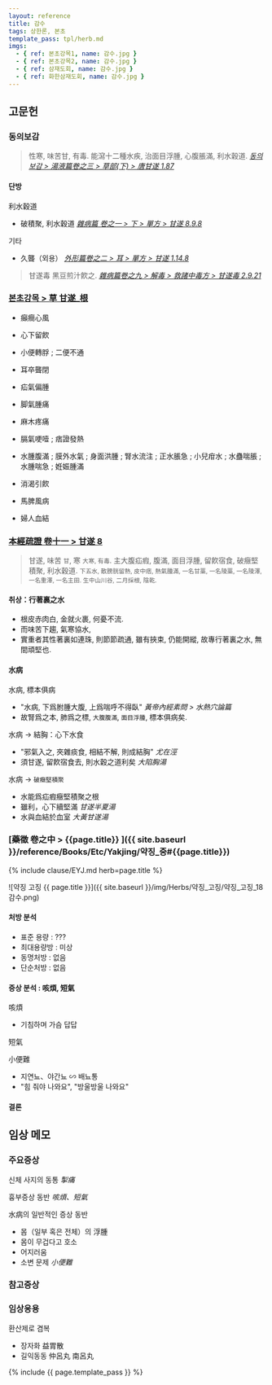 ```yaml
---
layout: reference
title: 감수
tags: 상한론, 본초
template_pass: tpl/herb.md
imgs:
  - { ref: 본초강목1, name: 감수.jpg }
  - { ref: 본초강목2, name: 감수.jpg }
  - { ref: 삼재도회, name: 감수.jpg }
  - { ref: 화한삼재도회, name: 감수.jpg }
---
```



## 고문헌

### 동의보감

> 性寒, 味苦甘, 有毒. 能瀉十二種水疾, 治面目浮腫, 心腹脹滿, 利水穀道. _[동의보감 > 湯液篇卷之三 > 草部(下) >  唐甘遂 1.87](https://mediclassics.kr/books/8/volume/22/#content_447)_

#### 단방

利水穀道
* 破積聚, 利水穀道 _[雜病篇 卷之一 > 下 > 單方 >  甘遂 8.9.8](https://mediclassics.kr/books/8/volume/9/#content_1090)_

기타
* 久聾（외용） _[外形篇卷之二 > 耳 > 單方 > 甘遂 1.14.8](https://mediclassics.kr/books/8/volume/6/#content_209)_

> 甘遂毒 黑豆煎汁飮之. _[雜病篇卷之九 > 解毒 > 救諸中毒方 > 甘遂毒 2.9.21](https://mediclassics.kr/books/8/volume/17/#content_645)_


### [본초강목 > 草	甘遂_根]()

* 癲癎心風
* 心下留飮
* 小便轉脬 ; 二便不通

* 耳卒聾閉
* 疝氣偏腫
* 脚氣腫痛
* 麻木疼痛

* 膈氣哽噎 ; 痞證發熱
* 水腫腹滿 ; 膜外水氣 ; 身面洪腫 ; 腎水流注 ; 正水脹急 ; 小兒疳水 ; 水蠱喘脹 ; 水腫喘急 ; 姙娠腫滿
* 消渴引飮
* 馬脾風病
* 婦人血結

### [本經疏證 卷十一 > 甘遂 8](https://mediclassics.kr/books/154/volume/11/#content_55)

> 甘遂, 味苦 <small>甘</small>, 寒 <small>大寒, 有毒</small>. 主大腹疝瘕, 腹滿, 面目浮腫, 留飮宿食, 破癥堅積聚, 利水穀道. <small>下五水, 散膀胱留熱, 皮中痞, 熱氣腫滿, 一名甘藁, 一名陵藁, 一名陵澤, 一名重澤, 一名主田. 生中山川谷, 二月採根, 陰乾.</small>


#### 취상：行著裏之水

* 根皮赤肉白, 金就火裹, 何憂不流.
* 而味苦下趨, 氣寒協水,
* 實重者其性著裏如連珠, 則節節疏通, 雖有挾束, 仍能開縱, 故專行著裏之水, 無間頑堅也.

#### 水病

水病, 標本俱病
* "水病, 下爲胕腫大腹, 上爲喘呼不得臥" _黃帝內經素問 > 水熱穴論篇_
* 故腎爲之本, 肺爲之標, `大腹腹滿`, `面目浮腫`, 標本俱病矣.

水病 → 結胸：心下水食
* "邪氣入之, 夾雜痰食, 相結不解, 則成結胸" _尤在涇_
* 須甘遂, 留飮宿食去, 則水穀之道利矣 _大陷胸湯_

水病 → `破癥堅積聚`
* 水能爲疝瘕癥堅積聚之根
* 雖利，心下續堅滿 _甘遂半夏湯_
* 水與血結於血室 _大黃甘遂湯_



### [藥徵 卷之中 > {{page.title}} ]({{ site.baseurl }}/reference/Books/Etc/Yakjing/약징_중#{{page.title}})

{% include clause/EYJ.md herb=page.title %}



![약징 고징 {{ page.title }}]({{ site.baseurl }}/img/Herbs/약징_고징/약징_고징_18감수.png)

#### 처방 분석

* 표준 용량 : ???
* 최대용량방 : 미상
* 동명처방 : 없음
* 단순처방 : 없음

#### 증상 분석 : 咳煩, 短氣

咳煩
* 기침하며 가슴 답답

短氣

小便難
* 지연뇨、야간뇨 ∽ 배뇨통
* "힘 줘야 나와요", "방울방울 나와요"

#### 결론



## 임상 메모

### 주요증상

신체 사지의 동통 _掣痛_

흉부증상 동반 _咳煩、短氣_

水病의 일반적인 증상 동반
* 몸（일부 혹은 전체）의 浮腫
* 몸이 무겁다고 호소
* 어지러움
* 소변 문제 _小便難_

### 참고증상

### 임상응용

환산제로 겸복
* 장자화 益胃散
* 길익동동 仲呂丸 南呂丸


{% include {{ page.template_pass }} %}
